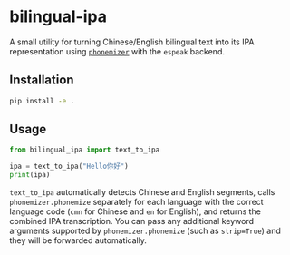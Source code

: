 # bilingual-ipa

A small utility for turning Chinese/English bilingual text into its IPA representation using [`phonemizer`](https://github.com/bootphon/phonemizer) with the `espeak` backend.

## Installation

```bash
pip install -e .
```

## Usage

```python
from bilingual_ipa import text_to_ipa

ipa = text_to_ipa("Hello你好")
print(ipa)
```

`text_to_ipa` automatically detects Chinese and English segments, calls `phonemizer.phonemize` separately for each language with the correct language code (`cmn` for Chinese and `en` for English), and returns the combined IPA transcription. You can pass any additional keyword arguments supported by `phonemizer.phonemize` (such as `strip=True`) and they will be forwarded automatically.
